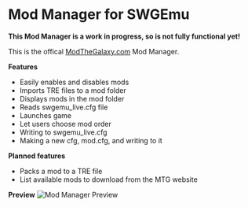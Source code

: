 ﻿# Mod Manager for SWGEmu
**This Mod Manager is a work in progress, so is not fully functional yet!**

This is the offical [ModTheGalaxy.com](https://modthegalaxy.com/) Mod Manager.


**Features**
* Easily enables and disables mods
* Imports TRE files to a mod folder
* Displays mods in the mod folder
* Reads swgemu_live.cfg file
* Launches game
* Let users choose mod order
* Writing to swgemu_live.cfg
* Making a new cfg, mod.cfg, and writing to it

**Planned features**
* Packs a mod to a TRE file 
* List available mods to download from the MTG website

**Preview**
![Mod Manager Preview](https://media.discordapp.net/attachments/605830172721283082/1087615977262420008/image.png)